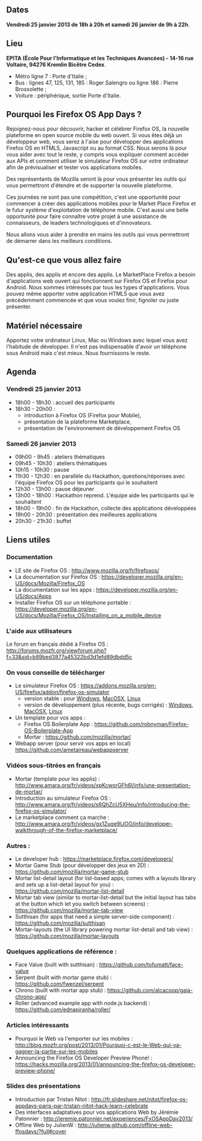 ## Dates
__Vendredi 25 janvier 2013 de 18h à 20h et samedi 26 janvier de 9h à 22h__.

## Lieu
__EPITA (École Pour l'Informatique et les Techniques Avancées) - 14-16 rue Voltaire, 94276 Kremlin Bicêtre Cedex__.
* Métro ligne 7 : Porte d'Italie ; 
* Bus : lignes 47, 125, 131, 185 : Roger Salengro ou ligne 186 : Pierre Brossolette ;
* Voiture : périphérique, sortie Porte d'Italie.

## Pourquoi les Firefox OS App Days&nbsp;?
Rejoignez-nous pour découvrir, hacker et célébrer Firefox OS, la nouvelle plateforme en open source mobile du web ouvert.
Si vous êtes déjà un développeur web, vous serez à l'aise pour développer des applications Firefox OS en HTML5, Javascript ou au format CSS. Nous serons là pour vous aider avec tout le reste, y compris vous expliquer comment accéder aux APIs et comment utiliser le simulateur Firefox OS sur votre ordinateur afin de prévisualiser et tester vos applications mobiles.

Des représentants de Mozilla seront là pour vous présenter les outils qui vous permettront d'étendre et de supporter la nouvelle plateforme.

Ces journées ne sont pas une compétition, c'est une opportunité pour commencer à créer des applications mobiles pour le Market Place Firefox et le futur système d'exploitation de téléphone mobile. C'est aussi une belle opportunité pour faire connaître votre projet à une assistance de connaisseurs, de leaders technologiques et d'innovateurs.

Nous allons vous aider à prendre en mains les outils qui vous permettront de démarrer dans les meilleurs conditions.

## Qu'est-ce que vous allez faire
Des applis, des applis et encore des applis. Le MarketPlace Firefox a besoin d'applications web ouvert qui fonctionnent sur Firefox OS et Firefox pour Android. Nous sommes intéressés par tous les types d'applications. Vous pouvez même apporter votre application HTML5 que vous avez précédemment commencée et que vous voulez finir, fignoler ou juste présenter.

## Matériel nécessaire
Apportez votre ordinateur Linux, Mac ou Windows avec lequel vous avez l'habitude de développer. Il n'est pas indispensable d'avoir un téléphone sous Android mais c'est mieux. Nous fournissons le reste.

## Agenda

### Vendredi 25 janvier 2013

* 18h00 - 18h30 : accueil des participants
* 18h30 - 20h00 : 
    * introduction à Firefox OS (Firefox pour Mobile),
    * présentation de la plateforme Marketplace,
    * présentation de l'environnement de développement Firefox OS

### Samedi 26 janvier 2013
* 09h00 -  9h45 : ateliers thématiques
* 09h45 - 10h30 : ateliers thématiques
* 10h15 - 10h30 : pause
* 11h30 - 12h30 : en parallèle du Hackathon, questions/réponses avec l'équipe Firefox OS pour les  participants qui le souhaitent
* 12h30 - 13h00 : pause déjeuner
* 13h00 - 18h00 : Hackathon reprend. L'équipe aide les participants qui le souhaitent
* 18h00 - 19h00 : fin de Hackathon, collecte des applications développées
* 19h00 - 20h30 : présentation des meilleures applications
* 20h30 - 21h30 : buffet

## Liens utiles

### Documentation 
* LE site de Firefox OS : http://www.mozilla.org/fr/firefoxos/
* La documentation sur Firefox OS : https://developer.mozilla.org/en-US/docs/Mozilla/Firefox_OS
* La documentation sur les apps : https://developer.mozilla.org/en-US/docs/Apps
* Installer Firefox OS sur un téléphone portable : https://developer.mozilla.org/en-US/docs/Mozilla/Firefox_OS/Installing_on_a_mobile_device


### L'aide aux utilisateurs 
Le forum en français dédié à Firefox OS : http://forums.mozfr.org/viewforum.php?f=33&sid=b89bed3877a45322bd3d1efd89dbdd5c 


### On vous conseille de télécharger 
* Le simulateur Firefox OS : https://addons.mozilla.org/en-US/firefox/addon/firefox-os-simulator
    * version stable : pour [Windows](http://fwenzel.github.com/hackday-resources/firefox_os_simulator-1.0-fx-windows.xpi), [MacOSX](http://fwenzel.github.com/hackday-resources/firefox_os_simulator-1.0-fx-mac.xpi), [Linux](http://fwenzel.github.com/hackday-resources/firefox_os_simulator-1.0-fx-linux.xpi)
    * version de développement (plus récente, bugs corrigés) : [Windows](https://ftp.mozilla.org/pub/mozilla.org/labs/r2d2b2g/r2d2b2g-windows.xpi), [MacOSX](https://ftp.mozilla.org/pub/mozilla.org/labs/r2d2b2g/r2d2b2g-mac.xpi), [Linux](https://ftp.mozilla.org/pub/mozilla.org/labs/r2d2b2g/r2d2b2g-linux.xpi)
* Un template pour vos apps :
    * Firefox OS Boilerplate App : https://github.com/robnyman/Firefox-OS-Boilerplate-App
    * Mortar : https://github.com/mozilla/mortar/
* Webapp server (pour servir vos apps en local) https://github.com/ametaireau/webappserver


### Vidéos sous-titrées en français
* Mortar (template pour les applis) : http://www.amara.org/fr/videos/xpKcworGFh6l/info/une-presentation-de-mortar/
* Introduction au simulateur Firefox OS : http://www.amara.org/fr/videos/s6QhZcU5XHeu/info/introducing-the-firefox-os-simulator/
* Le marketplace comment ça marche : http://www.amara.org/fr/videos/gx1Zuge9IJOO/info/developer-walkthrough-of-the-firefox-marketplace/


### Autres :
* Le developer hub : https://marketplace.firefox.com/developers/
* Mortar Game Stub (pour développer des jeux en 2D) : https://github.com/mozilla/mortar-game-stub
* Mortar list-detail layout (for list-based apps; comes with a layouts library and sets up a list-detail layout for you) : https://github.com/mozilla/mortar-list-detail
* Mortar tab view (similar to mortar-list-detail but the initial layout has tabs at the button which let you switch between screens) : https://github.com/mozilla/mortar-tab-view
* Sutthisan (for apps that need a simple server-side component) : https://github.com/mozilla/sutthisan
* Mortar-layouts (the UI library powering mortar list-detail and tab view) : https://github.com/mozilla/mortar-layouts


### Quelques applications de référence :
* Face Value (built with sutthisan) : https://github.com/tofumatt/face-value 
* Serpent (built with mortar game stub) : https://github.com/fwenzel/serpent
* Chrono (built with mortar app stub) : https://github.com/alcacoop/gaia-chrono-app/ 
* Roller (advanced example app with node.js backend) : https://github.com/ednapiranha/roller/


### Articles intéressants
* Pourquoi le Web va l'emporter sur les mobiles : http://blog.mozfr.org/post/2013/01/Pourquoi-c-est-le-Web-qui-va-gagner-la-partie-sur-les-mobiles 
* Announcing the Firefox OS Developer Preview Phone! : https://hacks.mozilla.org/2013/01/announcing-the-firefox-os-developer-preview-phone/

### Slides des présentations

* Introduction par Tristan Nitot : http://fr.slideshare.net/nitot/firefox-os-appdays-paris-par-tristan-nitot-hack-learn-celebrate
* Des interfaces adaptatives pour vos applications Web by Jérémie Patonnier : http://jeremie.patonnier.net/experiences/FxOSAppDay2013/
* Offline Web by JulienW : http://julienw.github.com/offline-web-ffosdays/?full#cover 